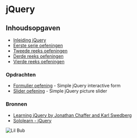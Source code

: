 # jQuery


## Inhoudsopgaven

- [Inleiding jQuery](https://docs.google.com/presentation/d/1ul0Zl81fVJVfD-1ko6wKHQPDWk5zoiM1lV_oEjFCqHo/edit?usp=sharing)
- [Eerste serie oefeningen](./jquery-opdrachten-1//)
- [Tweede reeks oefeningen](./jquery-opdrachten-2/)
- [Derde reeks oefeningen](./jquery-opdrachten-3/)
- [Vierde reeks oefeningen](./jquery-opdrachten-4/)

### Opdrachten

- [Formulier oefening](./jquery-form/) - Simple jQuery interactive form
- [Slider oefening](./jquery-slider/) - Simple jQuery picture slider


### Bronnen

- [Learning jQuery by Jonathan Chaffer and Karl Swedberg](./Learning-jQuery-4th-Edition.pdf)
- [Sololearn - jQuery](https://www.sololearn.com/Course/jQuery/)

![Lil Bub](http://pa1.narvii.com/6151/623db81b4b6593ff571f20315b1d277edd1e00e7_hq.gif)
